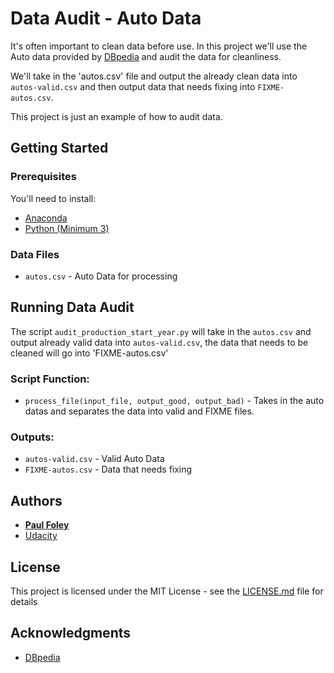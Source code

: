 # Data Audit - Auto Data

It's often important to clean data before use. In this project we'll use the Auto data provided by [DBpedia](http://wiki.dbpedia.org/) and audit the data for cleanliness. 

We'll take in the 'autos.csv' file and output the already clean data into `autos-valid.csv` and then output data that needs fixing into `FIXME-autos.csv`.

This project is just an example of how to audit data.

## Getting Started

### Prerequisites

You'll need to install:

* [Anaconda](https://www.continuum.io/downloads)
* [Python (Minimum 3)](https://www.continuum.io/blog/developer-blog/python-3-support-anaconda)

### Data Files

* `autos.csv` - Auto Data for processing


## Running Data Audit

The script `audit_production_start_year.py` will take in the `autos.csv` and output already valid data into `autos-valid.csv`, the data that needs to be cleaned will go into 'FIXME-autos.csv'

### Script Function:

* `process_file(input_file, output_good, output_bad)` - Takes in the auto datas and separates the data into valid and FIXME files.

### Outputs:

* `autos-valid.csv` - Valid Auto Data
* `FIXME-autos.csv` - Data that needs fixing


## Authors

* **[Paul Foley](https://github.com/paulfoley)**
* [Udacity](https://www.udacity.com/)


## License

This project is licensed under the MIT License - see the [LICENSE.md](LICENSE.md) file for details


## Acknowledgments

* [DBpedia](http://wiki.dbpedia.org/)
